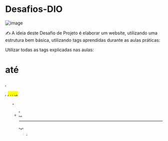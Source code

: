 # Desafios-DIO

![image](https://user-images.githubusercontent.com/63380921/195738284-285f4ca4-d646-4d46-bc48-f20f0eed592d.png)


✍️​ A ideia deste Desafio de Projeto é elaborar um website, utilizando uma estrutura bem básica, utilizando tags aprendidas durante as aulas práticas:
 
Utilizar todas as tags explicadas nas aulas: <h1> até <h6>, <p>, <mark>, <small>, <i>, <u>, <strong>, <ol>, <ul>, <li>, <a>, <hr>, <sub>, <sup>, <blockquote>;
